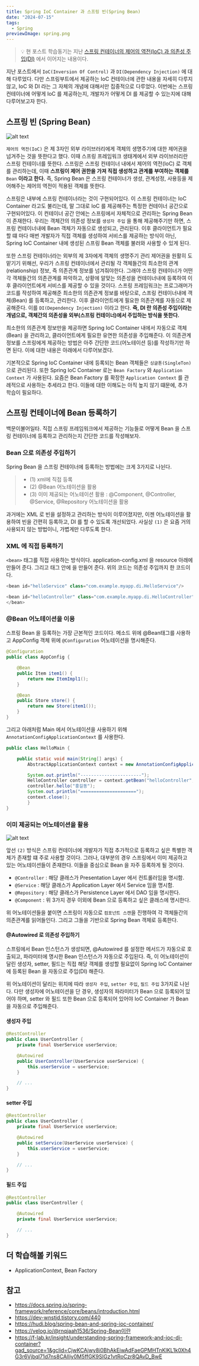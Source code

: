 ```yaml
---
title: Spring IoC Container 과 스프링 빈(Spring Bean)
date: "2024-07-15"
tags:
  - Spring
previewImage: spring.png
---
```


> 💡 현 포스트 학습동기는 지난 [스프링 컨테이너의 제어의 역전(IoC) 과 의존성 주입(DI)](https://haon.blog/spring/loc/) 에서 이어지는 내용이다.

지난 포스트에서 `IoC(Inversion Of Control)` 과 `DI(Dependency Injection)` 에 대해 다루었다. 다만 스프링부트에서 제공하는 IoC 컨테이너에 관한 내용을 자세히 다루지 않고, IoC 와 DI 라는 그 자체의 개념에 대해서만 집중적으로 다루었다. 이번에는 스프링 컨테이너에 어떻게 IoC 를 제공하는지, 개발자가 어떻게 DI 를 제공할 수 있는지에 대해 다루어보고자 한다.


## 스프링 빈 (Spring Bean)

![alt text](image-1.png)

`제어의 역전(IoC)` 은 제 3자인 외부 라이브러리에게 객체의 생명주기에 대한 제어권을 넘겨주는 것을 뜻한다고 했다. 이때 스프링 프레임워크 생태계에서 외부 라이브러리란 스프링 컨테이너를 뜻한다. 스프링은 스프링 컨테이너 내에서 제어의 역전(IoC) 로 객체를 관리하는데, 이때 **스프링이 제어 권한을 가져 직접 생성하고 관계를 부여하는 객체를** `Bean` **이라고 한다.** 즉, Spring Bean 은 스프링 컨테이너가 생성, 관계성정, 사용등을 제어해주는 제어의 역전이 적용된 객체를 뜻한다.

스프링은 내부에 스프링 컨테이너라는 것이 구현되어있다. 이 스프링 컨테이너는 IoC Container 라고도 불리는데, 말 그대로 IoC 를 제공해주는 특정한 컨테이너 공간으로 구현되어있다. 이 컨테이너 공간 안에는 스프링에서 자체적으로 관리하는 Spring Bean 이 존재한다. 우리는 객체간의 의존성 정보를 `생성자 주입` 을 통해 제공해주기만 하면, 스프링 컨테이너내에 Bean 객체가 자동으로 생성되고, 관리된다. 이후 클라이언트가 필요할 떄 마다 매번 개발자가 직접 객체를 생성하여 서비스를 제공하는 방식이 아닌, Spring IoC Container 내에 생성된 스프링 Bean 객체를 불러와 사용할 수 있게 된다.

또한 스프링 컨테이너라는 외부의 제 3자에게 객체의 생명주기 관리 제어권을 원활히 도맡기기 위해선, 우리가 스프링 컨테이너에서 관리될 각 객체들간의 최소한의 관계(relationship) 정보, 즉 의존관계 정보를 넘겨줘야한다. 그래야 스프링 컨테이너가 어떤 각 객체들간의 의존관계를 파악하고, 상황에 알맞는 의존성을 컨테이너내에 등록하여 이후 클라이언트에게 서비스를 제공할 수 있을 것이다. 스프링 프레임워크는 프로그래머가 코드를 작성하여 제공해준 최소한의 의존관계 정보를 바탕으로, 스프링 컨테이너내에 객체(Bean) 를 등록하고, 관리한다. 이후 클라이언트에게 필요한 의존관계를 자동으로 제공해준다. 이를 `DI(Dependency Injection)` 이라고 한다. **즉, DI 란 의존성 주입이라는 개념으로, 객체간의 의존성을 외부(스프링 컨테이너)에서 주입하는 방식을 뜻한다.** 

최소한의 의존관계 정보만을 제공하면 Spring IoC Container 내에서 자동으로 객체(Bean) 을 관리하고, 클라이언트에게 필요한 유연한 의존성을 주입해준다. 이 의존관계 정보를 스프링에게 제공하는 방법은 아주 간단한 코드(어노테이션 등)를 작성하기만 하면 된다. 이에 대한 내용은 아래에서 다루어보겠다.

기본적으로 Spring IoC Container 내에 등록되는 Bean 객체들은 `싱글톤(SingleTon)` 으로 관리된다. 또한 Spring IoC Container 로는 `Bean Factory` 와 `Application Context`  가 사용된다. 요즘은 Bean Factory 를 확장한 `Application Context` 를 관례적으로 사용하는 추세라고 한다. 이들에 대한 이해도는 아직 높지 않기 떄문에, 추가 학습이 필요하다.


## 스프링 컨테이너에 Bean 등록하기

백문이불어일타. 직접 스프링 프레임워크에서 제공하는 기능들로 어떻게 Bean 을 스프링 컨테이너에 등록하고 관리하는지 간단한 코드를 작성해보자. 

### Bean 으로 의존성 주입하기

Spring Bean 을 스프링 컨테이너에 등록하는 방법에는 크게 3가지로 나뉜다.

> - (1) xml에 직접 등록
> - (2) @Bean 어노테이션을 활용
> - (3) 이미 제공되는 어노테이션 활용 : @Component, @Controller, @Service, @Repository 어노테이션을 활용

과거에는 XML 로 빈을 설정하고 관리하는 방식이 이루어졌지만, 이젠  어노테이션을 활용하여 빈을 간편히 등록하고, DI 를 할 수 있도록 개선되었다. 사실상 `(1)` 은 요즘 거의 사용되지 않는 방법이니, 가볍게만 다루도록 한다.

### XML 에 직접 등록하기

`<bean>` 태그를 직접 사용하는 방식이다. application-config.xml 을 resource 아래에 만들어 준다. 그리고 <beans> 태그 안에 <bean>을 만들어 준다. 위의 코드는 의존성 주입까지 한 코드이다. 

~~~java
<bean id="helloService" class="com.example.myapp.di.HelloService"/>

<bean id="helloController" class="com.example.myapp.di.HelloController" p:helloService-ref="helloService">		
</bean>
~~~

### @Bean 어노테이션을 이용

스프링 Bean 을 등록하는 가장 근본적인 코드이다. 메소드 위에 @Bean태그를 사용하고 AppConfig 객체 위에 `@Configuration` 어노테이션을 명시해준다. 

~~~java
@Configuration
public class AppConfig {

    @Bean
    public Item item1() {
        return new ItemImpl1();
    }

    @Bean
    public Store store() {
        return new Store(item1());
    }
}
~~~

그리고 아래처럼 Main 에서 어노테이션을 사용하기 위해 `AnnotationConfigApplicationContext` 를 사용한다.

~~~java
public class HelloMain {

	public static void main(String[] args) {
		AbstractApplicationContext context = new AnnotationConfigApplicationContext(AppConfig.class); 

		System.out.println("-----------------------");
		HelloController controller = context.getBean("helloController", HelloController.class);
		controller.hello("홍길동");
		System.out.println("=====================");
		context.close();
		}
}
~~~

### 이미 제공되는 어노테이션을 활용

![alt text](image-2.png)

앞선 `(2)` 방식은 스프링 컨테이너에 개발자가 직접 추가적으로 등록하고 싶은 특별한 객체가 존재할 떄 주로 사용할 것이다. 그러나, 대부분의 경우 스프링에서 이미 제공하고 있는 어노테이션들이 존재한다. 이들을 중심으로 Bean 을 자주 등록하게 될 것이다.

- `@Controller` : 해당 클래스가 Presentation Layer 에서 컨트롤러임을 명시함.
- `@Service` : 해당 클래스가 Application Layer 에서 Service 임을 명시함.
- `@Repository` : 해당 클래스가 Persistence Layer 에서 DAO 임을 명시한다.
- `@Component` : 위 3가지 경우 이외에 Bean 으로 등록하고 싶은 클래스에 명시한다.

위 어노테이션들을 붙이면 스프링이 자동으로 `컴포넌트 스캔`을 진행하여 각 객체들간의 의존관계를 읽어들인다. 그리고 그들을 기반으로 Spring Bean 객체로 등록한다.

#### @Autowired 로 의존성 주입하기

스프링에서 Bean 인스턴스가 생성되면, @Autowired 를 설정한 메서드가 자동으로 호출되고, 파라미터에 명시한 Bean 인스턴스가 자동으로 주입된다. 즉, 이 어노테이션이 달린 생성자, setter, 필드는 직접 해당 객체를 생성할 필요없이 Spring IoC Container 에 등록된 Bean 을 자동으로 주입(DI) 해준다.

위 어노테이션이 달리는 위치에 따라 `생성자 주입`, `setter 주입`, `필드 주입` 3가지로 나뉜다. 다만 생성자에 어노테이션을 단 경우, 생성자의 파라미터가 Bean 으로 등록되어 있어야 하며, setter 와 필드 또한 Bean 으로 등록되어 있어야 IoC Container 가 Bean 을 자동으로 주입해준다.


#### 생성자 주입

~~~java
@RestController
public class UserController {
    private final UserService userService;

    @Autowired
    public UserController(UserService userService) {
        this.userService = userService;
    }

    // ...
}
~~~

#### setter 주입

~~~java
@RestController
public class UserController {
    private final UserService userService;

    @Autowired
    public setService(UserService userService) {
        this.userService = userService;
    }

    // ...
}
~~~

#### 필드 주입

~~~java
@RestController
public class UserController {

    @Autowired
    private final UserService userService;

    // ...
}
~~~

## 더 학습해볼 키워드

- ApplicationContext, Bean Factory

## 참고

- https://docs.spring.io/spring-framework/reference/core/beans/introduction.html
- https://dev-wnstjd.tistory.com/440
- https://hudi.blog/spring-bean-and-spring-ioc-container/
- https://velog.io/@rnqjaah1536/Spring-Bean이란
- https://f-lab.kr/insight/understanding-spring-framework-and-ioc-di-container?gad_source=1&gclid=CjwKCAjwy8i0BhAkEiwAdFaeGPMHTnKlKL1k0Xh4G3r6Vjbql71d7ns8CAlIiy0M5ffGK9SIGz1vtRoCzr8QAvD_BwE